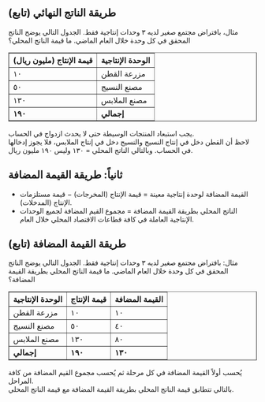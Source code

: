 ## طريقة الناتج النهائي (تابع)

مثال، بافتراض مجتمع صغير لديه ٣ وحدات إنتاجية فقط. الجدول التالي يوضح الناتج المحقق في كل وحدة خلال العام الماضي. ما قيمة الناتج المحلي؟

<table border="1">
    <tr>
        <th>قيمة الإنتاج (مليون ريال)</th>
        <th>الوحدة الإنتاجية</th>
    </tr>
    <tr>
        <td>١٠</td>
        <td>مزرعة القطن</td>
    </tr>
    <tr>
        <td>٥٠</td>
        <td>مصنع النسيج</td>
    </tr>
    <tr>
        <td>١٣٠</td>
        <td>مصنع الملابس</td>
    </tr>
    <tr>
        <td><strong>١٩٠</strong></td>
        <td><strong>إجمالي</strong></td>
    </tr>
</table>

يجب استبعاد المنتجات الوسيطة حتى لا يحدث ازدواج في الحساب.  
لاحظ أن القطن دخل في إنتاج النسيج والنسيج دخل في إنتاج الملابس، فلا يجوز إدخالها في الحساب. وبالتالي الناتج المحلي = ١٣٠ وليس ١٩٠ مليون ريال.
## ثانياً: طريقة القيمة المضافة

-  القيمة المضافة لوحدة إنتاجية معينة = قيمة الإنتاج (المخرجات) − قيمة مستلزمات الإنتاج (المدخلات).
-  الناتج المحلي بطريقة القيمة المضافة = مجموع القيم المضافة لجميع الوحدات الإنتاجية العاملة في كافة قطاعات الاقتصاد المحلي خلال العام.
## طريقة القيمة المضافة (تابع)

مثال: بافتراض مجتمع صغير لديه ٣ وحدات إنتاجية فقط. الجدول التالي يوضح الناتج المحقق في كل وحدة خلال العام الماضي. ما قيمة الناتج المحلي بطريقة القيمة المضافة؟

<table border="1">
    <tr>
        <th>الوحدة الإنتاجية</th>
        <th>قيمة الإنتاج</th>
        <th>القيمة المضافة</th>
    </tr>
    <tr>
        <td>مزرعة القطن</td>
        <td>١٠</td>
        <td>١٠</td>
    </tr>
    <tr>
        <td>مصنع النسيج</td>
        <td>٥٠</td>
        <td>٤٠</td>
    </tr>
    <tr>
        <td>مصنع الملابس</td>
        <td>١٣٠</td>
        <td>٨٠</td>
    </tr>
    <tr>
        <td><strong>إجمالي</strong></td>
        <td><strong>١٩٠</strong></td>
        <td><strong>١٣٠</strong></td>
    </tr>
</table>


يُحسب أولاً القيمة المضافة في كل مرحلة ثم يُحسب مجموع القيم المضافة من كافة المراحل.  
بالتالي تتطابق قيمة الناتج المحلي بطريقة القيمة المضافة مع قيمة الناتج المحلي.
